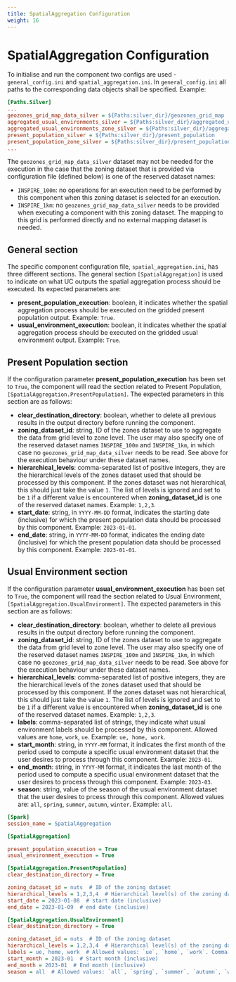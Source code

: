 ```yaml
---
title: SpatialAggregation Configuration
weight: 16
---
```


# SpatialAggregation Configuration
To initialise and run the component two configs are used - `general_config.ini` and `spatial_aggregation.ini`. In `general_config.ini` all paths to the corresponding data objects shall be specified. Example:

```ini
[Paths.Silver]
...
geozones_grid_map_data_silver = ${Paths:silver_dir}/geozones_grid_map
aggregated_usual_environments_silver = ${Paths:silver_dir}/aggregated_usual_environment
aggregated_usual_environments_zone_silver = ${Paths:silver_dir}/aggregated_usual_environment_zone
present_population_silver = ${Paths:silver_dir}/present_population
present_population_zone_silver = ${Paths:silver_dir}/present_population_zone
...
```

The `geozones_grid_map_data_silver` dataset may not be needed for the execution in the case that the zoning dataset that is provided via configuration file (defined below) is one of the reserved dataset names:
 - `INSPIRE_100m`: no operations for an execution need to be performed by this component when this zoning dataset is selected for an execution.
 - `INSPIRE_1km`: no `geozones_grid_map_data_silver` needs to be provided when executing a component with this zoning dataset. The mapping to this grid is performed directly and no external mapping dataset is needed.

## General section
The specific component configuration file, `spatial_aggregation.ini`, has three different sections. The general section `[SpatialAggregation]` is used to indicate on what UC outputs the spatial aggregation process should be executed. Its expected parameters are:
 - **present_population_execution**: boolean, it indicates whether the spatial aggregation process should be executed on the gridded present population output. Example: `True`.
 - **usual_environment_execution**: boolean, it indicates whether the spatial aggregation process should be executed on the gridded usual environment output. Example: `True`.

 ## Present Population section
 If the configuration parameter **present_population_execution** has been set to `True`, the component will read the section related to Present Population, `[SpatialAggregation.PresentPopulation]`. The expected parameters in this section are as follows:
 - **clear_destination_directory**: boolean, whether to delete all previous results in the output directory before running the component.
 - **zoning_dataset_id**: string, ID of the zones dataset to use to aggregate the data from grid level to zone level. The user may also specify one of the reserved dataset names `INSPIRE_100m` and `INSPIRE_1km`, in which case no `geozones_grid_map_data_silver` needs to be read. See above for the execution behaviour under these dataset names.
 - **hierarchical_levels**: comma-separated list of positive integers, they are the hierarchical levels of the zones dataset used that should be processed by this component. If the zones dataset was not hierarchical, this should just take the value `1`. The list of levels is ignored and set to be `1` if a different value is encountered when **zoning_dataset_id** is one of the reserved dataset names. Example: `1,2,3`.
 - **start_date**: string, in `YYYY-MM-DD` format, indicates the starting date (inclusive) for which the present population data should be processed by this component. Example: `2023-01-01`.
 - **end_date**: string, in `YYYY-MM-DD` format, indicates the ending date (inclusive) for which the present population data should be processed by this component. Example: `2023-01-01`.

 ## Usual Environment section
 If the configuration parameter **usual_environment_execution** has been set to `True`, the component will read the section related to Usual Environment, `[SpatialAggregation.UsualEnvironment]`. The expected parameters in this section are as follows:
 - **clear_destination_directory**: boolean, whether to delete all previous results in the output directory before running the component.
 - **zoning_dataset_id**: string, ID of the zones dataset to use to aggregate the data from grid level to zone level. The user may also specify one of the reserved dataset names `INSPIRE_100m` and `INSPIRE_1km`, in which case no `geozones_grid_map_data_silver` needs to be read. See above for the execution behaviour under these dataset names.
 - **hierarchical_levels**: comma-separated list of positive integers, they are the hierarchical levels of the zones dataset used that should be processed by this component. If the zones dataset was not hierarchical, this should just take the value `1`. The list of levels is ignored and set to be `1` if a different value is encountered when **zoning_dataset_id** is one of the reserved dataset names. Example: `1,2,3`.
 - **labels**: comma-separated list of strings, they indicate what usual environment labels should be processed by this component. Allowed values are `home`, `work`, `ue`. Example: `ue, home, work`.
 - **start_month**: string, in `YYYY-MM` format, it indicates the first month of the period used to compute a specific usual environment dataset that the user desires to process through this component. Example: `2023-01`.
 - **end_month**: string, in `YYYY-MM` format, it indicates the last month of the period used to compute a specific usual environment dataset that the user desires to process through this component. Example: `2023-03`.
 - **season**: string, value of the season of the usual environment dataset that the user desires to prcess through this component. Allowed values are: `all`, `spring`, `summer`, `autumn`, `winter`. Example: `all`.

```ini
[Spark]
session_name = SpatialAggregation

[SpatialAggregation]

present_population_execution = True
usual_environment_execution = True

[SpatialAggregation.PresentPopulation]
clear_destination_directory = True

zoning_dataset_id = nuts  # ID of the zoning dataset
hierarchical_levels = 1,2,3,4  # Hierarchical level(s) of the zoning dataset. Comma-separated list
start_date = 2023-01-08  # start date (inclusive)
end_date = 2023-01-09  # end date (inclusive)

[SpatialAggregation.UsualEnvironment]
clear_destination_directory = True

zoning_dataset_id = nuts  # ID of the zoning dataset
hierarchical_levels = 1,2,3,4  # Hierarchical level(s) of the zoning dataset. Comma-separated list
labels = ue, home, work  # Allowed values: `ue`, `home`, `work`. Comma-separated list
start_month = 2023-01  # Start month (inclusive)
end_month = 2023-01  # End month (inclusive)
season = all  # Allowed values: `all`, `spring`, `summer`, `autumn`, `winter`.
```
